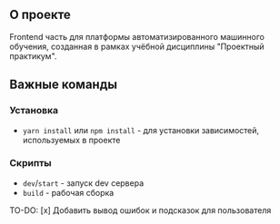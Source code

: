 ## О проекте 

Frontend часть для платформы автоматизированного машинного обучения, созданная в рамках учёбной дисциплины "Проектный практикум".

## Важные команды

### Установка

- `yarn install` или `npm install` - для установки зависимостей, используемых в проекте

### Скрипты

- `dev`/`start` - запуск dev сервера
- `build` - рабочая сборка


TO-DO:
[x] Добавить вывод ошибок и подсказок для пользователя 